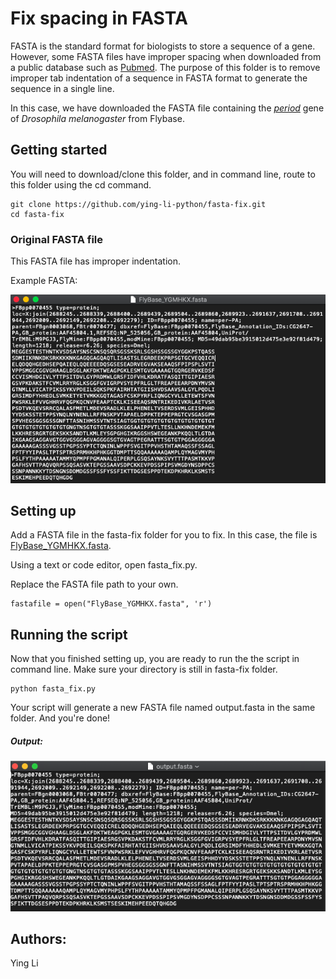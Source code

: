 # Fix spacing in FASTA 
FASTA is the standard format for biologists to store a sequence of a gene. However, some FASTA files have improper spacing when downloaded from a public database such as [Pubmed](https://www.ncbi.nlm.nih.gov/pubmed/). The purpose of this folder is to remove improper tab indentation of a sequence in FASTA format to generate the sequence in a single line. 


In this case, we have downloaded the FASTA file containing the <i>[period](http://flybase.org/download/sequence/FBgn0003068/FBpp)</i> gene of <i>Drosophila melanogaster </i> from Flybase. 

## Getting started

You will need to download/clone this folder, and in command line, route to this folder using the cd command. 
```
git clone https://github.com/ying-li-python/fasta-fix.git
cd fasta-fix 
```
### Original FASTA file 

This FASTA file has improper indentation. 

Example FASTA: 

<img src="https://raw.githubusercontent.com/ying-li-python/fasta-fix/master/Images/fasta_example.png"> 

## Setting up
Add a FASTA file in the fasta-fix folder for you to fix. In this case, the file is [FlyBase_YGMHKX.fasta](https://github.com/ying-li-python/fasta-fix/blob/master/FlyBase_YGMHKX.fasta).

Using a text or code editor, open fasta_fix.py. 

Replace the FASTA file path to your own. 

```
fastafile = open("FlyBase_YGMHKX.fasta", 'r')
```

## Running the script 
Now that you finished setting up, you are ready to run the the script in command line. Make sure your directory is still in fasta-fix folder.

```
python fasta_fix.py 
```

Your script will generate a new FASTA file named output.fasta in the same folder. And you're done! 

##### Output: 

<img src="https://raw.githubusercontent.com/ying-li-python/fasta-fix/master/Images/output.png">


## Authors: 
Ying Li 


